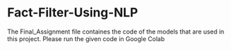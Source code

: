 # Fact-Filter-Using-NLP
The Final_Assignment file containes the code of the models that are used in this project. Please run the given code in Google Colab
